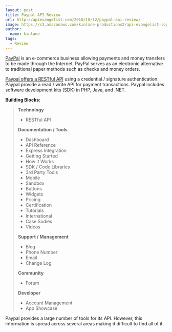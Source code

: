 ```yaml
---
layout: post
title: Paypal API Review
url: http://apievangelist.com/2010/10/12/paypal-api-review/
image: https://s3.amazonaws.com/kinlane-productions2/api-evangelist-logos/api-evangelist-butterfly-vertical.png
author:
  name: kinlane
tags:
  - Review
---
```

[PayPal](http://www.paypal.com/) is an e-commerce business allowing payments and money transfers to be made through the Internet. PayPal serves as an electronic alternative to traditional paper methods such as checks and money orders.

[Paypal offers a RESTful API](https://developer.paypal.com/) using a credential / signature authentication. Paypal provide a read / write API for payment transactions. Paypal includes software development kits (SDK) in PHP, Java, and .NET.

**Building Blocks:**

> **Technology**
> 
> *   RESTful API
> 
> **Documentation / Tools**
> 
> *   Dashboard
> *   API Reference
> *   Express Integration
> *   Getting Started
> *   How it Works
> *   SDK / Code Libraries
> *   3rd Party Tools
> *   Mobile
> *   Sandbox
> *   Buttons
> *   Widgets
> *   Pricing
> *   Certification
> *   Tutorials
> *   International
> *   Case Sudies
> *   Videos
> 
> **Support / Management**
> 
> *   Blog
> *   Phone Number
> *   Email
> *   Change Log
> 
> **Community**
> 
> *   Forum
> 
> **Developer**
> 
> *   Account Management
> *   App Showcase

Paypal provides a large number of tools for its API. However, this information is spread across several areas making it difficult to find all of it.
